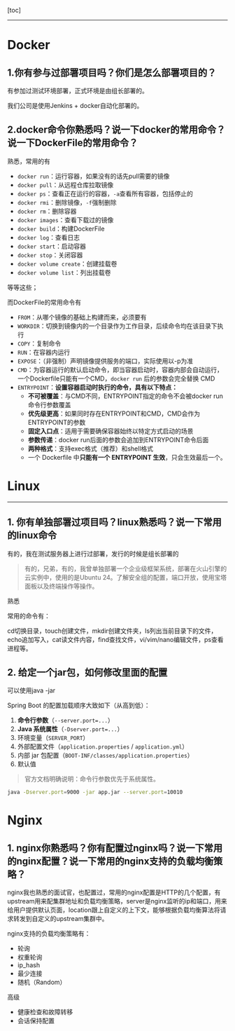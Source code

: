 [toc]

---

# Docker

## 1.你有参与过部署项目吗？你们是怎么部署项目的？

有参加过测试环境部署，正式环境是由组长部署的。

我们公司是使用Jenkins + docker自动化部署的。



## 2.docker命令你熟悉吗？说一下docker的常用命令？说一下DockerFile的常用命令？

熟悉，常用的有

- `docker run`：运行容器，如果没有的话先pull需要的镜像
- `docker pull`：从远程仓库拉取镜像
- `docker ps`：查看正在运行的容器，`-a`查看所有容器，包括停止的
- `docker rmi`：删除镜像，`-f`强制删除
- `docker rm`：删除容器
- `docker images`：查看下载过的镜像
- `docker build`：构建DockerFile
- `docker log`：查看日志
- `docker start`：启动容器
- `docker stop`：关闭容器
- `docker volume create`：创建挂载卷
- `docker volume list`：列出挂载卷

等等这些；

而DockerFile的常用命令有

- `FROM`：从哪个镜像的基础上构建而来，必须要有
- `WORKDIR`：切换到镜像内的一个目录作为工作目录，后续命令均在该目录下执行
- `COPY`：复制命令
- `RUN`：在容器内运行
- `EXPOSE`：（非强制）声明镜像提供服务的端口，实际使用以-p为准
- `CMD`：为容器运行的默认启动命令，即当容器启动时，容器内部会自动运行，一个Dockerfile只能有一个CMD，`docker run` 后的参数会完全替换 CMD
- `ENTRYPOINT`：**设置容器启动时执行的命令，具有以下特点：**
  - **不可被覆盖**：与CMD不同，ENTRYPOINT指定的命令不会被docker run命令行参数覆盖
  - **优先级更高**：如果同时存在ENTRYPOINT和CMD，CMD会作为ENTRYPOINT的参数
  - **固定入口点**：适用于需要确保容器始终以特定方式启动的场景
  - **参数传递**：docker run后面的参数会追加到ENTRYPOINT命令后面
  - **两种格式**：支持exec格式（推荐）和shell格式
  - 一个 Dockerfile 中**只能有一个 ENTRYPOINT 生效**，只会生效最后一个。







# Linux

---

## 1. 你有单独部署过项目吗？linux熟悉吗？说一下常用的linux命令

有的，我在测试服务器上进行过部署，发行的时候是组长部署的

> 有的，兄弟，有的，我曾单独部署一个企业级框架系统，部署在火山引擎的云实例中，使用的是Ubuntu 24。了解安全组的配置，端口开放，使用宝塔面板以及终端操作等操作。

熟悉

常用的命令有：

cd切换目录，touch创建文件，mkdir创建文件夹，ls列出当前目录下的文件，echo追加写入，cat读文件内容，find查找文件，vi/vim/nano编辑文件，ps查看进程等。



## 2. 给定一个jar包，如何修改里面的配置

可以使用java -jar 

Spring Boot 的配置加载顺序大致如下（从高到低）：

1. **命令行参数**（`--server.port=...`）
2. **Java 系统属性**（`-Dserver.port=...`）
3. 环境变量（`SERVER_PORT`）
4. 外部配置文件（`application.properties` / `application.yml`）
5. 内部 jar 包配置（`BOOT-INF/classes/application.properties`）
6. 默认值

> 官方文档明确说明：命令行参数优先于系统属性。

```sh
java -Dserver.port=9000 -jar app.jar --server.port=10010
```





# Nginx

## 1. nginx你熟悉吗？你有配置过nginx吗？说一下常用的nginx配置？说一下常用的nginx支持的负载均衡策略？

nginx我也熟悉的面试官，也配置过，常用的nginx配置是HTTP的几个配置，有upstream用来配集群地址和负载均衡策略，server是nginx监听的ip和端口，用来给用户提供默认页面，location跟上自定义的上下文，能够根据负载均衡算法将请求转发到自定义的upstream集群中。



nginx支持的负载均衡策略有：

- 轮询
- 权重轮询
- ip_hash
- 最少连接
- 随机（Random）

高级

- 健康检查和故障转移
- 会话保持配置


